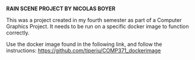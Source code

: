 **RAIN SCENE PROJECT BY NICOLAS BOYER**

This was a project created in my fourth semester as part of a Computer Graphics Project. It needs to be run on a specific docker image to function correctly.

Use the docker image found in the following link, and follow the instructions: https://github.com/tiperiu/COMP371_dockerimage
